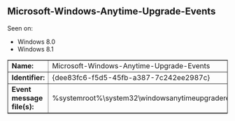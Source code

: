 ## Microsoft-Windows-Anytime-Upgrade-Events

Seen on:
* Windows 8.0
* Windows 8.1

<table border="1" class="docutils">
  <tbody>
    <tr>
      <td><b>Name:</b></td>
      <td>Microsoft-Windows-Anytime-Upgrade-Events</td>
    </tr>
    <tr>
      <td><b>Identifier:</b></td>
      <td>{dee83fc6-f5d5-45fb-a387-7c242ee2987c}</td>
    </tr>
    <tr>
      <td><b>Event message file(s):</b></td>
      <td>%systemroot%\system32\windowsanytimeupgraderesults.exe</td>
    </tr>
  </tbody>
</table>

&nbsp;

